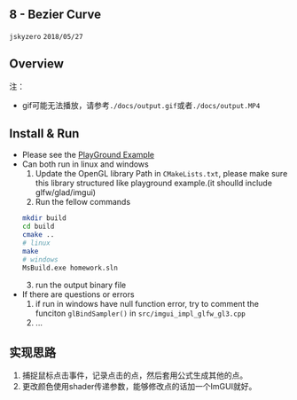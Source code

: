 ## 8 - Bezier Curve
`jskyzero` `2018/05/27`

## Overview

<!-- ![](./docs/output.gif) -->
注：
+ gif可能无法播放，请参考`./docs/output.gif`或者`./docs/output.MP4`

## Install & Run

+ Please see the [PlayGround Example](https://github.com/jskyzero/Computer-Graphics/tree/master/projects/OpenGL-Playground)
+ Can both run in linux and windows
  1. Update the OpenGL library Path in `CMakeLists.txt`, please make sure this library structured like playground example.(it shoulld include glfw/glad/imgui)
  2. Run the fellow commands
    ```Bash
    mkdir build
    cd build
    cmake ..
    # linux
    make
    # windows
    MsBuild.exe homework.sln
    ```
  3. run the output binary file
+ If there are questions or errors
  1. if run in windows have null function error, try to comment the funciton `glBindSampler()` in `src/imgui_impl_glfw_gl3.cpp`
  2. ...

## 实现思路

1. 捕捉鼠标点击事件，记录点击的点，然后套用公式生成其他的点。
2. 更改颜色使用shader传递参数，能够修改点的话加一个ImGUI就好。